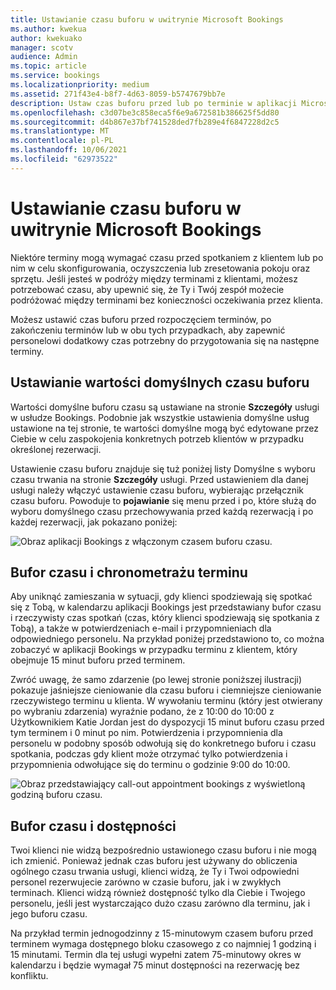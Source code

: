 ```yaml
---
title: Ustawianie czasu buforu w uwitrynie Microsoft Bookings
ms.author: kwekua
author: kwekuako
manager: scotv
audience: Admin
ms.topic: article
ms.service: bookings
ms.localizationpriority: medium
ms.assetid: 271f43e4-b8f7-4d63-8059-b5747679bb7e
description: Ustaw czas buforu przed lub po terminie w aplikacji Microsoft Bookings, aby zezwolić na oczyszczenie lub zresetowanie sprzętu.
ms.openlocfilehash: c3d07be3c858eca5f6e9a672581b386625f5dd80
ms.sourcegitcommit: d4b867e37bf741528ded7fb289e4f6847228d2c5
ms.translationtype: MT
ms.contentlocale: pl-PL
ms.lasthandoff: 10/06/2021
ms.locfileid: "62973522"
---
```

# <a name="set-buffer-time-in-microsoft-bookings"></a>Ustawianie czasu buforu w uwitrynie Microsoft Bookings

Niektóre terminy mogą wymagać czasu przed spotkaniem z klientem lub po nim w celu skonfigurowania, oczyszczenia lub zresetowania pokoju oraz sprzętu. Jeśli jesteś w podróży między terminami z klientami, możesz potrzebować czasu, aby upewnić się, że Ty i Twój zespół możecie podróżować między terminami bez konieczności oczekiwania przez klienta.

Możesz ustawić czas buforu przed rozpoczęciem terminów, po zakończeniu terminów lub w obu tych przypadkach, aby zapewnić personelowi dodatkowy czas potrzebny do przygotowania się na następne terminy.

## <a name="set-buffer-time-defaults"></a>Ustawianie wartości domyślnych czasu buforu

Wartości domyślne buforu czasu są ustawiane na stronie **Szczegóły** usługi w usłudze Bookings. Podobnie jak wszystkie ustawienia domyślne usług ustawione na tej stronie, te wartości domyślne mogą być edytowane przez Ciebie w celu zaspokojenia konkretnych potrzeb klientów w przypadku określonej rezerwacji.

Ustawienie czasu buforu znajduje się tuż poniżej listy Domyślne  s wyboru czasu trwania na stronie **Szczegóły** usługi. Przed ustawieniem dla danej usługi należy włączyć ustawienie czasu buforu, wybierając przełącznik czasu buforu. Powoduje to **pojawianie** się  menu przed i po, które służą do wyboru domyślnego czasu przechowywania przed każdą rezerwacją i po każdej rezerwacji, jak pokazano poniżej:

   ![Obraz aplikacji Bookings z włączonym czasem buforu czasu.](../media/bookings-buffertime.png)

## <a name="buffer-time-and-appointment-timing"></a>Bufor czasu i chronometrażu terminu

Aby uniknąć zamieszania w sytuacji, gdy klienci spodziewają się spotkać się z Tobą, w kalendarzu aplikacji Bookings jest przedstawiany bufor czasu i rzeczywisty czas spotkań (czas, który klienci spodziewają się spotkania z Tobą), a także w potwierdzeniach e-mail i przypomnieniach dla odpowiedniego personelu. Na przykład poniżej przedstawiono to, co można zobaczyć w aplikacji Bookings w przypadku terminu z klientem, który obejmuje 15 minut buforu przed terminem.

Zwróć uwagę, że samo zdarzenie (po lewej stronie poniższej ilustracji) pokazuje jaśniejsze cieniowanie dla czasu buforu i ciemniejsze cieniowanie rzeczywistego terminu u klienta. W wywołaniu terminu (który jest otwierany po wybraniu zdarzenia) wyraźnie podano, że z 10:00 do 10:00 z Użytkownikiem Katie Jordan jest do dyspozycji 15 minut buforu czasu przed tym terminem i 0 minut po nim. Potwierdzenia i przypomnienia dla personelu w podobny sposób odwołują się do konkretnego buforu i czasu spotkania, podczas gdy klient może otrzymać tylko potwierdzenia i przypomnienia odwołujące się do terminu o godzinie 9:00 do 10:00.

   ![Obraz przedstawiający call-out appointment bookings z wyświetloną godziną buforu czasu.](../media/bookings-buffertime-callout.png)

## <a name="buffer-time-and-availability"></a>Bufor czasu i dostępności

Twoi klienci nie widzą bezpośrednio ustawionego czasu buforu i nie mogą ich zmienić. Ponieważ jednak czas buforu jest używany do obliczenia ogólnego czasu trwania usługi, klienci widzą, że Ty i Twoi odpowiedni personel rezerwujecie zarówno w czasie buforu, jak i w zwykłych terminach. Klienci widzą również dostępność tylko dla Ciebie i Twojego personelu, jeśli jest wystarczająco dużo czasu zarówno dla terminu, jak i jego buforu czasu.

Na przykład termin jednogodzinny z 15-minutowym czasem buforu przed terminem wymaga dostępnego bloku czasowego z co najmniej 1 godziną i 15 minutami. Termin dla tej usługi wypełni zatem 75-minutowy okres w kalendarzu i będzie wymagał 75 minut dostępności na rezerwację bez konfliktu.
